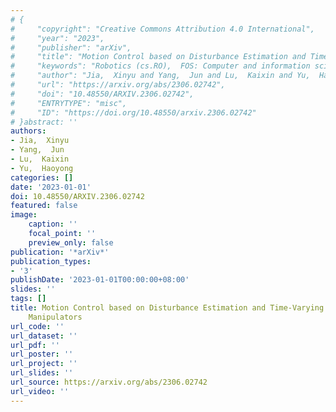 ```yaml
---
# {
#     "copyright": "Creative Commons Attribution 4.0 International",
#     "year": "2023",
#     "publisher": "arXiv",
#     "title": "Motion Control based on Disturbance Estimation and Time-Varying Gain for Robotic Manipulators",
#     "keywords": "Robotics (cs.RO),  FOS: Computer and information sciences,  FOS: Computer and information sciences",
#     "author": "Jia,  Xinyu and Yang,  Jun and Lu,  Kaixin and Yu,  Haoyong",
#     "url": "https://arxiv.org/abs/2306.02742",
#     "doi": "10.48550/ARXIV.2306.02742",
#     "ENTRYTYPE": "misc",
#     "ID": "https://doi.org/10.48550/arxiv.2306.02742"
# }abstract: ''
authors:
- Jia,  Xinyu
- Yang,  Jun
- Lu,  Kaixin
- Yu,  Haoyong
categories: []
date: '2023-01-01'
doi: 10.48550/ARXIV.2306.02742
featured: false
image:
    caption: ''
    focal_point: ''
    preview_only: false
publication: '*arXiv*'
publication_types:
- '3'
publishDate: '2023-01-01T00:00:00+08:00'
slides: ''
tags: []
title: Motion Control based on Disturbance Estimation and Time-Varying Gain for Robotic
    Manipulators
url_code: ''
url_dataset: ''
url_pdf: ''
url_poster: ''
url_project: ''
url_slides: ''
url_source: https://arxiv.org/abs/2306.02742
url_video: ''
---
```

